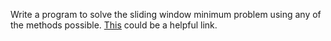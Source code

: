 Write a program to solve the sliding window minimum problem using any of the methods possible. [This](http://home.tiac.net/~cri/2001/slidingmin.html) could be a helpful link. 

